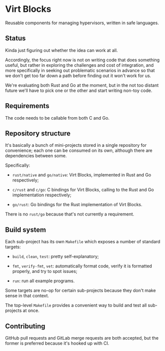 # Virt Blocks

Reusable components for managing hypervisors, written in safe
languages.

## Status

Kinda just figuring out whether the idea can work at all.

Accordingly, the focus right now is not on writing code that does
something useful, but rather in exploring the challenges and cost of
integration, and more specifically in seeking out problematic
scenarios in advance so that we don't get too far down a path before
finding out it won't work for us.

We're evaluating both Rust and Go at the moment, but in the not too
distant future we'll have to pick one or the other and start writing
non-toy code.

## Requirements

The code needs to be callable from both C and Go.

## Repository structure

It's basically a bunch of mini-projects stored in a single repository
for convenience; each one can be consumed on its own, although there
are dependencies between some.

Specifically:

* `rust/native` and `go/native`: Virt Blocks, implemented in Rust and
  Go respectively;

* `c/rust` and `c/go`: C bindings for Virt Blocks, calling to the
  Rust and Go implementation respectively;

* `go/rust`: Go bindings for the Rust implementation of Virt Blocks.

There is no `rust/go` because that's not currently a requirement.

## Build system

Each sub-project has its own `Makefile` which exposes a number of
standard targets:

* `build`, `clean`, `test`: pretty self-explanatory;

* `fmt`, `verify-fmt`, `vet`: automatically format code, verify it
  is formatted properly, and try to spot issues;

* `run`: run all example programs.

Some targets are no-op for certain sub-projects because they don't
make sense in that context.

The top-level `Makefile` provides a convenient way to build and test
all sub-projects at once.

## Contributing

GitHub pull requests and GitLab merge requests are both accepted, but
the former is preferred because it's hooked up with CI.
